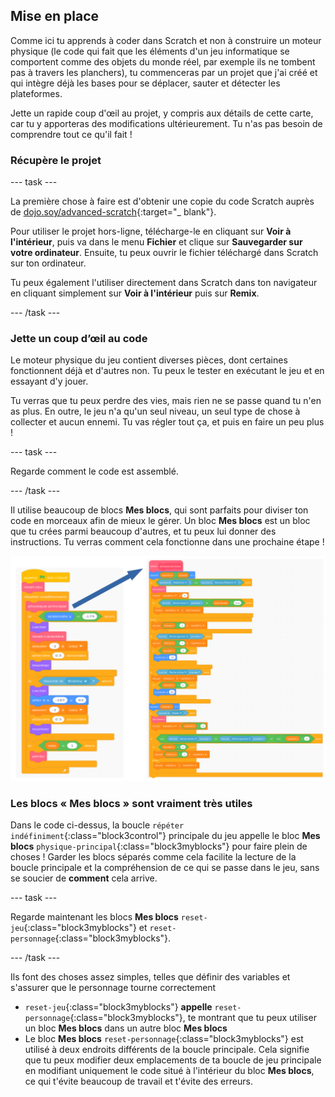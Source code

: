 ## Mise en place

Comme ici tu apprends à coder dans Scratch et non à construire un moteur physique (le code qui fait que les éléments d'un jeu informatique se comportent comme des objets du monde réel, par exemple ils ne tombent pas à travers les planchers), tu commenceras par un projet que j'ai créé et qui intègre déjà les bases pour se déplacer, sauter et détecter les plateformes.

Jette un rapide coup d'œil au projet, y compris aux détails de cette carte, car tu y apporteras des modifications ultérieurement. Tu n'as pas besoin de comprendre tout ce qu'il fait !

### Récupère le projet

\--- task \---

La première chose à faire est d'obtenir une copie du code Scratch auprès de [dojo.soy/advanced-scratch](http://dojo.soy/advanced-scratch){:target="_ blank"}.

Pour utiliser le projet hors-ligne, télécharge-le en cliquant sur **Voir à l'intérieur**, puis va dans le menu **Fichier** et clique sur **Sauvegarder sur votre ordinateur**. Ensuite, tu peux ouvrir le fichier téléchargé dans Scratch sur ton ordinateur.

Tu peux également l'utiliser directement dans Scratch dans ton navigateur en cliquant simplement sur **Voir à l'intérieur** puis sur **Remix**.

\--- /task \---

### Jette un coup d’œil au code

Le moteur physique du jeu contient diverses pièces, dont certaines fonctionnent déjà et d'autres non. Tu peux le tester en exécutant le jeu et en essayant d'y jouer.

Tu verras que tu peux perdre des vies, mais rien ne se passe quand tu n'en as plus. En outre, le jeu n'a qu'un seul niveau, un seul type de chose à collecter et aucun ennemi. Tu vas régler tout ça, et puis en faire un peu plus !

\--- task \---

Regarde comment le code est assemblé.

\--- /task \---

Il utilise beaucoup de blocs **Mes blocs**, qui sont parfaits pour diviser ton code en morceaux afin de mieux le gérer. Un bloc **Mes blocs** est un bloc que tu crées parmi beaucoup d'autres, et tu peux lui donner des instructions. Tu verras comment cela fonctionne dans une prochaine étape !

![](images/setup2and3.png)

### Les blocs « Mes blocs » sont vraiment très utiles

Dans le code ci-dessus, la boucle `répéter indéfiniment`{:class="block3control"} principale du jeu appelle le bloc **Mes blocs** `physique-principal`{:class="block3myblocks"} pour faire plein de choses ! Garder les blocs séparés comme cela facilite la lecture de la boucle principale et la compréhension de ce qui se passe dans le jeu, sans se soucier de **comment** cela arrive.

\--- task \---

Regarde maintenant les blocs **Mes blocs** `reset-jeu`{:class="block3myblocks"} et `reset-personnage`{:class="block3myblocks"}.

\--- /task \---

Ils font des choses assez simples, telles que définir des variables et s'assurer que le personnage tourne correctement

- `reset-jeu`{:class="block3myblocks"} **appelle** `reset-personnage`{:class="block3myblocks"}, te montrant que tu peux utiliser un bloc **Mes blocs** dans un autre bloc **Mes blocs**
- Le bloc **Mes blocs** `reset-personnage`{:class="block3myblocks"} est utilisé à deux endroits différents de la boucle principale. Cela signifie que tu peux modifier deux emplacements de ta boucle de jeu principale en modifiant uniquement le code situé à l'intérieur du bloc **Mes blocs**, ce qui t'évite beaucoup de travail et t'évite des erreurs.